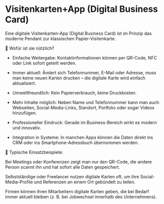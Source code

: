 # Visitenkarten+App (Digital Business Card)
Eine digitale Visitenkarten-App (Digital Business Card) ist im Prinzip das moderne Pendant zur klassischen Papier-Visitenkarte.

🔹 Wofür ist sie nützlich?

- Einfache Weitergabe: Kontaktinformationen können per QR-Code, NFC oder Link sofort geteilt werden.

- Immer aktuell: Ändert sich Telefonnummer, E-Mail oder Adresse, muss man keine neuen Karten drucken – die digitale Karte wird einfach aktualisiert.

- Umweltfreundlich: Kein Papierverbrauch, keine Druckkosten.

- Mehr Inhalte möglich: Neben Name und Telefonnummer kann man auch Webseiten, Social-Media-Links, Standort, Portfolio oder sogar Videos hinzufügen.

- Professioneller Eindruck: Gerade im Business-Bereich wirkt es modern und innovativ.

- Integration in Systeme: In manchen Apps können die Daten direkt ins CRM oder ins Smartphone-Adressbuch übernommen werden.

🔹 Typische Einsatzbeispiele:

Bei Meetings oder Konferenzen zeigt man nur den QR-Code, die andere Person scannt ihn und hat sofort alle Daten gespeichert.

Selbstständige oder Freelancer nutzen digitale Karten oft, um ihre Social-Media-Profile und Referenzen an einem Ort gebündelt zu teilen.

Firmen können ihren Mitarbeitern digitale Karten geben, die bei Bedarf immer aktuell bleiben (z. B. bei Jobwechsel innerhalb des Unternehmens).
